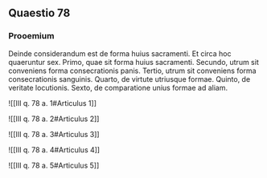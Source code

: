 ## Quaestio 78

### Prooemium

Deinde considerandum est de forma huius sacramenti. Et circa hoc quaeruntur sex. Primo, quae sit forma huius sacramenti. Secundo, utrum sit conveniens forma consecrationis panis. Tertio, utrum sit conveniens forma consecrationis sanguinis. Quarto, de virtute utriusque formae. Quinto, de veritate locutionis. Sexto, de comparatione unius formae ad aliam.

![[III q. 78 a. 1#Articulus 1]]

![[III q. 78 a. 2#Articulus 2]]

![[III q. 78 a. 3#Articulus 3]]

![[III q. 78 a. 4#Articulus 4]]

![[III q. 78 a. 5#Articulus 5]]

